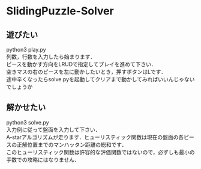 # SlidingPuzzle-Solver

## 遊びたい
python3 play.py  
列数，行数を入力したら始まります．  
ピースを動かす方向をLRUDで指定してプレイを進めて下さい．  
空きマスの右のピースを左に動かしたいとき，押すボタンはLです．  
途中辛くなったらsolve.pyを起動してクリアまで動かしてみればいいんじゃないでしょうか  


## 解かせたい  
python3 solve.py  
入力例に従って盤面を入力して下さい．  
A-starアルゴリズムが走ります．ヒューリスティック関数は現在の盤面の各ピースの正解位置までのマンハッタン距離の総和です．  
このヒューリスティック関数は許容的な評価関数ではないので，必ずしも最小の手数での攻略にはなりません．  

